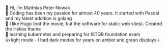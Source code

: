 👋 Hi, I’m Matthias Peter Nowak \
👀 Coding has been my passion for almost 40 years. It started with Pascal and my latest addition is golang \
🌱 I like Hugo (not the movie, but the software for static web sites). Created the Helios theme \
📖 learning kubernetes and preparing for ISTQB foundation exam \
👍 light mode - I had dark modes for years on amber and green displays \
